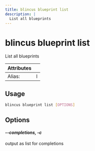 ```yaml
---
title: blincus blueprint list
description: | 
  List all blueprints
---
```


# blincus blueprint list

List all blueprints

| Attributes       | &nbsp;
|------------------|-------------
| Alias:           | l

## Usage

```bash
blincus blueprint list [OPTIONS]
```

## Options

#### *--completions, -c*

output as list for completions


